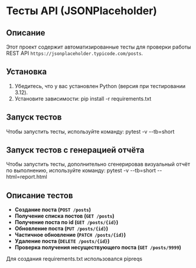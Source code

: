 # Тесты API (JSONPlaceholder)

## Описание
Этот проект содержит автоматизированные тесты для проверки работы REST API `https://jsonplaceholder.typicode.com/posts`.

## Установка
1. Убедитесь, что у вас установлен Python (версия при тестировании 3.12).
2. Установите зависимости: pip install -r requirements.txt

## Запуск тестов
Чтобы запустить тесты, используйте команду: pytest -v --tb=short

## Запуск тестов с генерацией отчёта
Чтобы запустить тесты, дополнительно сгенерировав визуальный отчёт по выполнению, используйте команду: pytest -v --tb=short --html=report.html

## Описание тестов
- **Создание поста (`POST /posts`)**  
- **Получение списка постов (`GET /posts`)**  
- **Получение поста по id (`GET /posts/{id}`)**  
- **Обновление поста (`PUT /posts/{id}`)**  
- **Частичное обновление (`PATCH /posts/{id}`)**  
- **Удаление поста (`DELETE /posts/{id}`)**  
- **Проверка получения несуществующего поста (`GET /posts/9999`)**

Для создания requirements.txt использовался pipreqs

